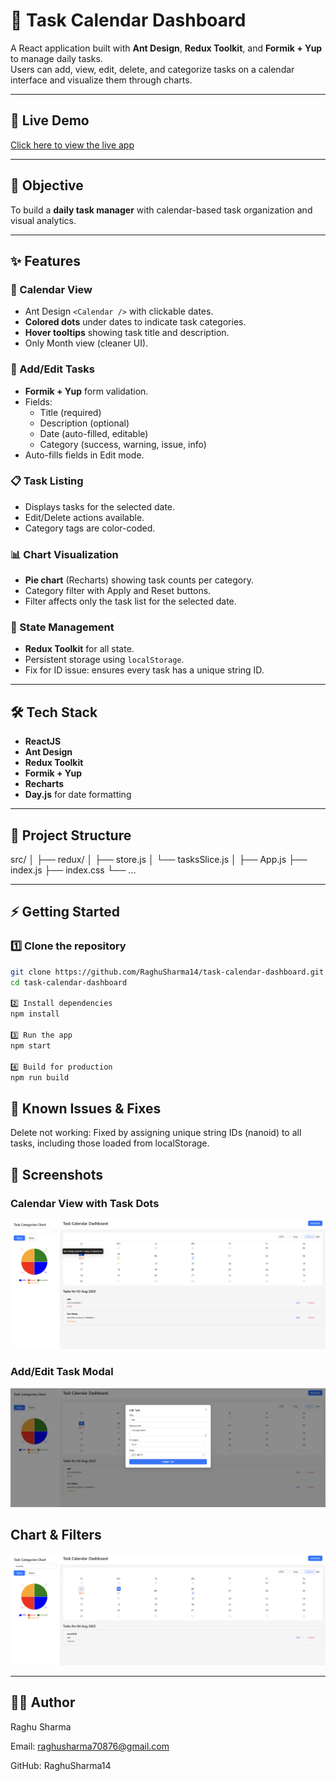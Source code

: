 # 📅 Task Calendar Dashboard

A React application built with **Ant Design**, **Redux Toolkit**, and **Formik + Yup** to manage daily tasks.  
Users can add, view, edit, delete, and categorize tasks on a calendar interface and visualize them through charts.

---

## 🚀 Live Demo
[Click here to view the live app](https://task-calendar-dashboard-efxpzoutq-raghus-projects-1dccba79.vercel.app/)  

---

## 🎯 Objective
To build a **daily task manager** with calendar-based task organization and visual analytics.

---

## ✨ Features

### 📆 Calendar View
- Ant Design `<Calendar />` with clickable dates.
- **Colored dots** under dates to indicate task categories.
- **Hover tooltips** showing task title and description.
- Only Month view (cleaner UI).

### 📝 Add/Edit Tasks
- **Formik + Yup** form validation.
- Fields:
  - Title (required)
  - Description (optional)
  - Date (auto-filled, editable)
  - Category (success, warning, issue, info)
- Auto-fills fields in Edit mode.

### 📋 Task Listing
- Displays tasks for the selected date.
- Edit/Delete actions available.
- Category tags are color-coded.

### 📊 Chart Visualization
- **Pie chart** (Recharts) showing task counts per category.
- Category filter with Apply and Reset buttons.
- Filter affects only the task list for the selected date.

### 💾 State Management
- **Redux Toolkit** for all state.
- Persistent storage using `localStorage`.
- Fix for ID issue: ensures every task has a unique string ID.

---

## 🛠️ Tech Stack
- **ReactJS**
- **Ant Design**
- **Redux Toolkit**
- **Formik + Yup**
- **Recharts**
- **Day.js** for date formatting

---

## 📂 Project Structure
src/
│
├── redux/
│ ├── store.js
│ └── tasksSlice.js
│
├── App.js
├── index.js
├── index.css
└── ...



---

## ⚡ Getting Started

### 1️⃣ Clone the repository
```bash
git clone https://github.com/RaghuSharma14/task-calendar-dashboard.git
cd task-calendar-dashboard

2️⃣ Install dependencies
npm install

3️⃣ Run the app
npm start

4️⃣ Build for production
npm run build
```

## 🐛 Known Issues & Fixes
Delete not working: Fixed by assigning unique string IDs (nanoid) to all tasks, including those loaded from localStorage.

## 📸 Screenshots
### Calendar View with Task Dots
![Calendar View](public/image.png)

### Add/Edit Task Modal
![Add/Edit Modal](public/image-1.png)

## Chart & Filters
![Chart & Filters](public/image-2.png)

---
## 👨‍💻 Author
Raghu Sharma

Email: raghusharma70876@gmail.com

GitHub: RaghuSharma14
